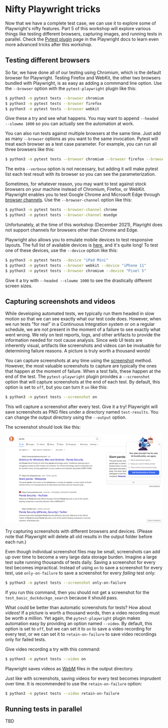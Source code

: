 # Nifty Playwright tricks

Now that we have a complete test case, we can use it to explore some of Playwright's nifty features.
Part 5 of this workshop will explore various things like testing different browsers, capturing images, and running tests in parallel.
Check the [Pytest plugin](https://playwright.dev/python/docs/test-runners) page
in the Playwright docs to learn even more advanced tricks after this workshop.


## Testing different browsers

So far, we have done all of our testing using Chromium, which is the default browser for Playwright.
Testing Firefox and WebKit, the other two browsers bundled with Playwright, is as easy as adding a commmand line option.
Use the `--browser` option with the `pytest-playwright` plugin like this:

```bash
$ python3 -m pytest tests --browser chromium
$ python3 -m pytest tests --browser firefox
$ python3 -m pytest tests --browser webkit
```

Give these a try and see what happens.
You may want to append `--headed --slowmo 1000` so you can actually see the automation at work.

You can also run tests against multiple browsers at the same time.
Just add as many `--browser` options as you want to the same invocation.
Pytest will treat each browser as a test case parameter.
For example, you can run all three browsers like this:

```bash
$ python3 -m pytest tests --browser chromium --browser firefox --browser webkit --verbose
```

The extra `--verbose` option is not necessary,
but adding it will make pytest list each test result with its browser so you can see the parameterization.

Sometimes, for whatever reason, you may want to test against stock browsers on your machine instead of Chromium, Firefox, or WebKit.
Playwright enables you to test Google Chrome and Microsoft Edge through
[browser channels](https://playwright.dev/python/docs/browsers/#google-chrome--microsoft-edge).
Use the `--browser-channel` option like this:

```bash
$ python3 -m pytest tests --browser-channel chrome
$ python3 -m pytest tests --browser-channel msedge
```

Unfortunately, at the time of this workshop (December 2021),
Playright does not support channels for browsers other than Chrome and Edge.

Playwright also allows you to emulate mobile devices to test responsive layouts.
The full list of available devices is
[here](https://github.com/microsoft/playwright/blob/master/packages/playwright-core/src/server/deviceDescriptorsSource.json),
and it's quite long!
To test one of these devices, use the `--device` option like this:

```bash
$ python3 -m pytest tests --device "iPad Mini"
$ python3 -m pytest tests --browser webkit --device "iPhone 11"
$ python3 -m pytest tests --browser chromium --device "Pixel 5"
```

Give it a try with `--headed --slowmo 1000` to see the drastically different screen sizes.


## Capturing screenshots and videos

While developing automated tests,
we typically run them headed in slow motion so that we can see exactly what our test code does.
However, when we run tests "for real" in a Continuous Integration system or on a regular schedule,
we are not present in the moment of a failure to see exactly what went wrong.
We rely on test reports, logs, and other artifacts to provide the information needed for root cause analysis.
Since web UI tests are inherently visual,
artifacts like screenshots and videos can be invaluable for determining failure reasons.
A picture is truly worth a thousand words!

You can capture screenshots at any time using the
[screenshot](https://playwright.dev/python/docs/api/class-page#page-screenshot) method.
However, the most valuable screenshots to capture are typically the ones that happen at the moment of failure.
When a test fails, these happen at the end of the test.
The `pytest-playwright` plugin provides a `--screenshot` option that will capture screenshots at the end of each test.
By default, this option is set to `off`, but you can turn it `on` like this:

```bash
$ python3 -m pytest tests --screenshot on
```

This will capture a screenshot after every test.
Give it a try!
Playwright will save screenshots as PNG files under a directory named `test-results`.
You can change the output directory using the `--output` option.

The screenshot should look like this:

![Test screenshot](images/test-screenshot.png)

Try capturing screenshots with different browsers and devices.
(Please note that Playwright will delete all old results in the output folder before each run.)

Even though individual screenshot files may be small,
screenshots can add up over time to become a very large data storage burden.
Imagine a large test suite running thousands of tests daily.
Saving a screenshot for every test becomes impractical.
Instead of using `on` to save a screenshot for every test,
use `only-on-failure` to save a screenshot for every *failing* test only:

```bash
$ python3 -m pytest tests --screenshot only-on-failure
```

If you run this command, then you should not get a screenshot for the `test_basic_duckduckgo_search`
because it should pass.

What could be better than automatic screenshots for tests?
How about *videos*!
If a picture is worth a thousand words, then a video recording must be worth a million.
Yet again, the `pytest-playwright` plugin makes automation easy by providing an option named `--video`.
By default, this option is set to `off`,
but we can set it to `on` to save a video recording for every test,
or we can set it to `retain-on-failure` to save video recordings only for failed tests.

Give video recording a try with this command:

```bash
$ python3 -m pytest tests --video on
```

Playwright saves videos as [WebM](https://en.wikipedia.org/wiki/WebM) files in the output directory.

Just like with screenshots, saving videos for every test becomes imprudent over time.
It is recommended to use the `retain-on-failure` option:

```bash
$ python3 -m pytest tests --video retain-on-failure
```


## Running tests in parallel

TBD
